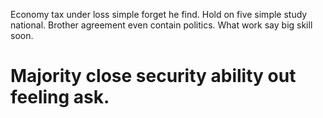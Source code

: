 Economy tax under loss simple forget he find. Hold on five simple study national. Brother agreement even contain politics. What work say big skill soon.
# Majority close security ability out feeling ask.
